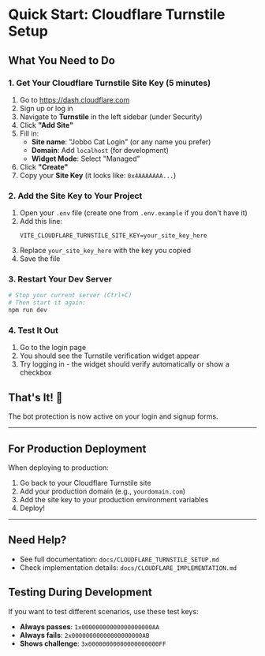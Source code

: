 # Quick Start: Cloudflare Turnstile Setup

## What You Need to Do

### 1. Get Your Cloudflare Turnstile Site Key (5 minutes)

1. Go to https://dash.cloudflare.com
2. Sign up or log in
3. Navigate to **Turnstile** in the left sidebar (under Security)
4. Click **"Add Site"**
5. Fill in:
   - **Site name**: "Jobbo Cat Login" (or any name you prefer)
   - **Domain**: Add `localhost` (for development)
   - **Widget Mode**: Select "Managed"
6. Click **"Create"**
7. Copy your **Site Key** (it looks like: `0x4AAAAAAA...`)

### 2. Add the Site Key to Your Project

1. Open your `.env` file (create one from `.env.example` if you don't have it)
2. Add this line:
   ```
   VITE_CLOUDFLARE_TURNSTILE_SITE_KEY=your_site_key_here
   ```
3. Replace `your_site_key_here` with the key you copied
4. Save the file

### 3. Restart Your Dev Server

```bash
# Stop your current server (Ctrl+C)
# Then start it again:
npm run dev
```

### 4. Test It Out

1. Go to the login page
2. You should see the Turnstile verification widget appear
3. Try logging in - the widget should verify automatically or show a checkbox

## That's It! 🎉

The bot protection is now active on your login and signup forms.

---

## For Production Deployment

When deploying to production:

1. Go back to your Cloudflare Turnstile site
2. Add your production domain (e.g., `yourdomain.com`)
3. Add the site key to your production environment variables
4. Deploy!

---

## Need Help?

- See full documentation: `docs/CLOUDFLARE_TURNSTILE_SETUP.md`
- Check implementation details: `docs/CLOUDFLARE_IMPLEMENTATION.md`

## Testing During Development

If you want to test different scenarios, use these test keys:

- **Always passes**: `1x00000000000000000000AA`
- **Always fails**: `2x00000000000000000000AB`
- **Shows challenge**: `3x00000000000000000000FF`
